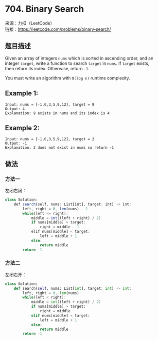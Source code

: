 # 704. Binary Search
来源：力扣（LeetCode）<br>
链接：https://leetcode.com/problems/binary-search/

## 题目描述
Given an array of integers `nums` which is sorted in ascending order, and an integer `target`, write a function to search `target` in `nums`. If `target` exists, then return its index. Otherwise, return `-1`.

You must write an algorithm with `O(log n)` runtime complexity.

## Example 1:

	Input: nums = [-1,0,3,5,9,12], target = 9
	Output: 4
	Explanation: 9 exists in nums and its index is 4

## Example 2:

	Input: nums = [-1,0,3,5,9,12], target = 2
	Output: -1
	Explanation: 2 does not exist in nums so return -1

## 做法
### 方法一
左闭右闭：
```javascript
class Solution:
    def search(self, nums: List[int], target: int) -> int:
        left, right = 0, len(nums) - 1
        while(left <= right):
            middle = int((left + right) / 2)
            if nums[middle] > target:
                right = middle - 1
            elif nums[middle] < target:
                left = middle + 1
            else:
                return middle
        return -1
```

### 方法二
左闭右开：
```python
class Solution:
    def search(self, nums: List[int], target: int) -> int:
        left, right = 0, len(nums)
        while(left < right):
            middle = int((left + right) / 2)
            if nums[middle] > target:
                right = middle
            elif nums[middle] < target:
                left = middle + 1
            else:
                return middle
        return -1
```
